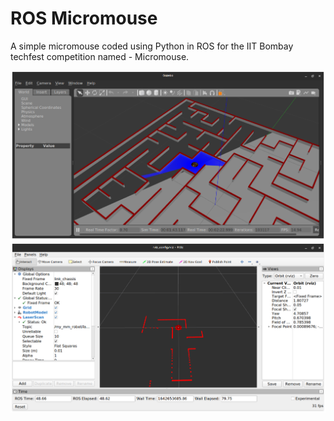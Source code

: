 # ROS Micromouse

A simple micromouse coded using Python in ROS for the IIT Bombay techfest competition named - Micromouse.

![](img/gazebo.png)
![](img/rviz.png)